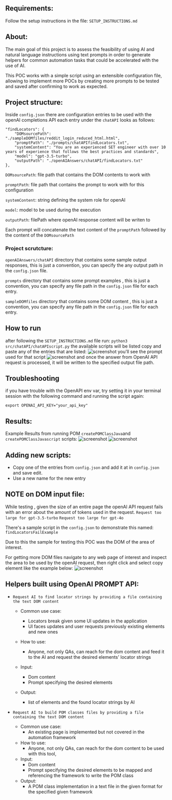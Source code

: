 
## Requirements:
Follow the setup instructions in the file: `SETUP_INSTRUCTIONS.md`

## About:

The main goal of this project is to assess the feasibility of using AI and natural language instructions using text prompts in order to generate helpers for common automation tasks that could be accelerated with the use of AI.

This POC works with a simple script using an extensible configuration file,
allowing to implement more POCs by creating more prompts to be tested and saved after
confirming to work as expected.

## Project structure:

Inside `config.json` there are configuration entries to be used with the openAI completions API
each entry under the `chatAPI` looks as follows:

```
"findLocators": {
    "DOMsourcePath": "./sampleDOMfiles/reddit_login_reduced_html.html",
    "promptPath": "./prompts/chatAPIfindLocators.txt",
    "systemContent": "You are an experienced SET engineer with over 10 years of experience that follows the best practices and standards",
    "model": "gpt-3.5-turbo",
    "outputPath": "./openAIAnswers/chatAPI/findLocators.txt"
},
````

`DOMsourcePath`: file path that contains the DOM contents to work with

`promptPath`: file path that contains the prompt to work with for this configuration


`systemContent`: string defining the system role for openAI

`model`: model to be used during the execution

`outputPath`: filePath where openAI response content will be writen to

Each prompt will concatenate the text content of the `promptPath` followed 
by the content of the `DOMsourcePath`


### Project scrutcture:

`openAIAnswers/chatAPI` directory that contains some sample output responses, this is just a convention, you can specify the any output path in the `config.json` file.

`prompts` directory that contains some prompt examples , this is just a convention, you can specify  any file path in the `config.json` file for each entry.

`sampleDOMfiles` directory that contains some DOM content , this is just a convention, you can specify  any file path in the `config.json` file for each entry.

## How to run

after following the `SETUP_INSTRUCTIONS.md` file
run: `python3 src/chatAPI/chatAPIscript.py`
the available scripts will be listed
copy and paste any of the entries that are listed:
![screenshot](images/example.png)
you'll see the prompt used for that script
![screenshot](images/exampleRun.png)
and once the answer from OpenAI API request is processed, it will be written to the specified output file path.

## Troubleshooting

if you have trouble with the OpenAPI env var, try setting it in your terminal session with the following command and running the script again:

```
export OPENAI_API_KEY="your_api_key"
```

## Results:

Example Results from running POM `createPOMClassJava`and `createPOMClassJavascript` scripts:
![screenshot](images/resultPOMcypress.png)
![screenshot](images/resultPOMJava.png)
 
## Adding new scripts:

- Copy one of the entries from  `config.json` and add it at in `config.json` and save edit.
- Use a new name for the new entry


## NOTE on DOM input file:

While testing , given the size of an entire page the openAI API request fails with
an error about the amount of tokens used in the request.
`Request too large for gpt-3.5-turbo`
`Request too large for gpt-4o`

There's a sample script in the `config.json` to demonstrate this named: `findLocatorsFailExample`

Due to this the sample for testing this POC was the DOM of the area of interest.

For getting more DOM files navigate to any web page of interest and inspect the area 
to be used by the openAI request, then right click and select copy element like the example below:
![screenshot](images/example.png)


## Helpers built using OpenAI PROMPT API:

- `Request AI to find locator strings by providing a file containing the text DOM content`

  - Common use case:

    - Locators break given some UI updates in the application
    - UI faces updates and user requests previously existing elements and new ones
  - How to use:
    - Anyone, not only QAs, can reach for the dom content and feed it to the AI and request the desired elements' locator strings
  - Input:
    - Dom content
    - Prompt specifying the desired elements
  - Output:
    - list of elements and the found locator strings by AI

- `Request AI to build POM classes files by providing a file containing the text DOM content`

  - Common use case:
    - An existing page is implemented but not covered in the automation framework
  - How to use:
    - Anyone, not only QAs, can reach for the dom content to be used with this tool, 
  - Input:
    - Dom content
    - Prompt specifying the desired elements to be mapped and referencing the framework to write the POM class
  - Output:
    - A POM class implementation in a text file in the given format for the specified given framework 




